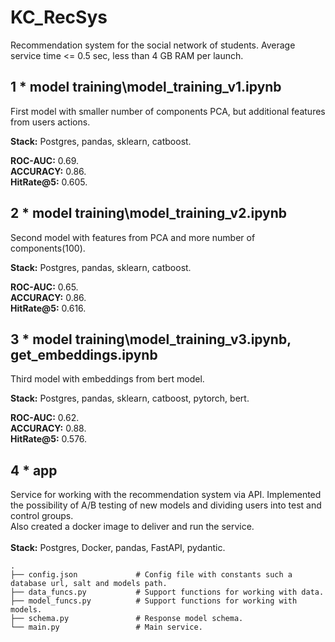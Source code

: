 # KC_RecSys
Recommendation system for the social network of students.
Average service time <= 0.5 sec, less than 4 GB RAM per launch.

## 1 * model training\model_training_v1.ipynb

First model with smaller number of components PCA, but additional features from users actions.

**Stack:** Postgres, pandas, sklearn, catboost.

**ROC-AUC:** 0.69.\
**ACCURACY:** 0.86.\
**HitRate@5:** 0.605.

## 2 * model training\model_training_v2.ipynb

Second model with features from PCA and more number of components(100).

**Stack:** Postgres, pandas, sklearn, catboost.

**ROC-AUC:** 0.65.\
**ACCURACY:** 0.86.\
**HitRate@5:** 0.616.

## 3 * model training\model_training_v3.ipynb, get_embeddings.ipynb

Third model with embeddings from bert model.

**Stack:** Postgres, pandas, sklearn, catboost, pytorch, bert.

**ROC-AUC:** 0.62.\
**ACCURACY:** 0.88.\
**HitRate@5:** 0.576.

## 4 * app

Service for working with the recommendation system via API. Implemented the possibility of A/B testing of new models and dividing users into test and control groups.\
Also created a docker image to deliver and run the service.\
\
**Stack:** Postgres, Docker, pandas, FastAPI, pydantic.
```
.
├── config.json             # Config file with constants such a database url, salt and models path.
├── data_funcs.py           # Support functions for working with data.
├── model_funcs.py          # Support functions for working with models.
├── schema.py               # Response model schema.
└── main.py                 # Main service.
```
